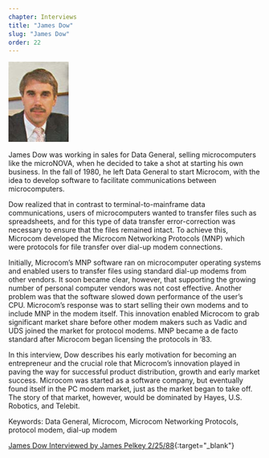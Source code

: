 ```yaml
---
chapter: Interviews
title: "James Dow"
slug: "James Dow"
order: 22
---
```


![James Dow](/assets/img/james-dow-l.jpg)

James Dow was working in sales for Data General, selling microcomputers like the microNOVA, when he decided to take a shot at starting his own business. In the fall of 1980, he left Data General to start Microcom, with the idea to develop software to facilitate communications between microcomputers.

Dow realized that in contrast to terminal-to-mainframe data communications, users of microcomputers wanted to transfer files such as spreadsheets, and for this type of data transfer error-correction was necessary to ensure that the files remained intact. To achieve this, Microcom developed the Microcom Networking Protocols (MNP) which were protocols for file transfer over dial-up modem connections.

Initially, Microcom’s MNP software ran on microcomputer operating systems and enabled users to transfer files using standard dial-up modems from other vendors. It soon became clear, however, that supporting the growing number of personal computer vendors was not cost effective. Another problem was that the software slowed down performance of the user’s CPU. Microcom’s response was to start selling their own modems and to include MNP in the modem itself. This innovation enabled Microcom to grab significant market share before other modem makers such as Vadic and UDS joined the market for protocol modems. MNP became a de facto standard after Microcom began licensing the protocols in ’83.

In this interview, Dow describes his early motivation for becoming an entrepreneur and the crucial role that Microcom’s innovation played in paving the way for successful product distribution, growth and early market success. Microcom was started as a software company, but eventually found itself in the PC modem market, just as the market began to take off. The story of that market, however, would be dominated by Hayes, U.S. Robotics, and Telebit.

Keywords: Data General, Microcom, Microcom Networking Protocols, protocol modem, dial-up modem

[James Dow Interviewed by James Pelkey 2/25/88](https://archive.computerhistory.org/resources/access/text/2020/04/102792045-05-01-acc.pdf){:target="_blank"}
